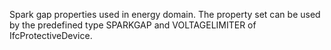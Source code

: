 Spark gap properties used in energy domain. The property set can be used by the predefined type SPARKGAP and VOLTAGELIMITER of IfcProtectiveDevice.

<!-- end of short definition -->

